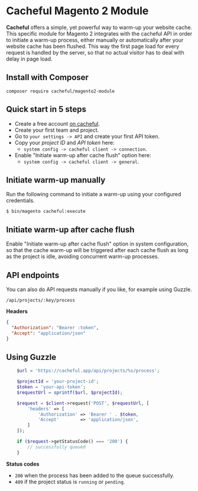 # Cacheful Magento 2 Module
**Cacheful** offers a simple, yet powerful way to warm-up your website cache.
This specific module for Magento 2 integrates with the
cacheful API in order to initiate
a warm-up process, either manually or automatically
after your website cache has been flushed. This way the first page load for
every request is handled by the server, so that no actual visitor has to
deal with delay in page load.

## Install with Composer
`composer require cacheful/magento2-module`

## Quick start in 5 steps
- Create a free account [on cacheful](https://cacheful.app).
- Create your first team and project.
- Go to `your settings -> API` and create your first API token.
- Copy your *project ID* and _API token_ here:
    - `system config -> cacheful client -> connection`.
- Enable "Initiate warm-up after cache flush" option here:
    - `system config -> cacheful client -> general`.

## Initiate warm-up manually
Run the following command to initiate a warm-up
using your configured credentials.

`$ bin/magento cacheful:execute`

## Initiate warm-up after cache flush
Enable "Initiate warm-up after cache flush" option
in system configuration, so that the cache warm-up will be triggered after 
each cache flush as long as the project is idle, avoiding concurrent
warm-up processes.

## API endpoints
You can also do API requests manually if you like, for example using Guzzle.

`/api/projects/:key/process`

**Headers**
```json
{
  "Authorization": "Bearer :token",
  "Accept": "application/json"
}
```

## Using Guzzle
```php
    $url = 'https://cacheful.app/api/projects/%s/process';

    $projectId = 'your-project-id';
    $token = 'your-api-token';
    $requestUrl = sprintf($url, $projectId);

    $request = $client->request('POST', $requestUrl, [
        'headers' => [
            'Authorization' => 'Bearer ' . $token,
            'Accept'        => 'application/json',
        ]
    ]);

    if ($request->getStatusCode() === '200') {
        // successfully queued
    }
```

**Status codes**
- `200` when the process has been added to the queue successfully.
- `409` if the project status is `running` or `pending`.
